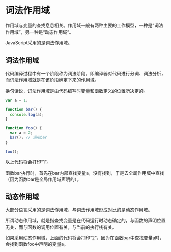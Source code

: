 # 词法作用域

作用域与变量的查找息息相关。作用域一般有两种主要的工作模型，一种是“词法作用域”，另一种是“动态作用域”。

JavaScript采用的是词法作用域。

## 词法作用域

代码编译过程中有一个阶段称为词法阶段，即编译器对代码进行分词、词法分析，而词法作用域就是在该阶段确定下来的作用域。

换句话说，词法作用域是由代码编写时变量和函数定义的位置所决定的。

```javascript
var a = 1;

function bar() {
  console.log(a);
}

function foo() {
  var a = 2;
  bar(); // 调用bar
}

foo();
```

以上代码将会打印“1”。

函数bar执行时，首先在bar内部查找变量a，没有找到，于是去全局作用域中查找（因为函数bar是全局作用域声明的）。

## 动态作用域

大部分语言采用的是词法作用域，与词法作用域形成对比的是动态作用域。

所谓动态作用域，就是指查找变量是在代码运行时动态确定的，与函数的声明位置无关，而与函数的调用位置有关，与当前的执行栈有关。

如果采用动态作用域，上面的代码将会打印“2”，因为在函数bar中查找变量a时，会找到函数foo中声明的变量a。